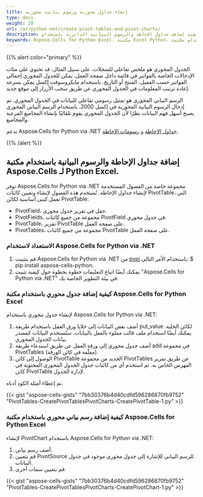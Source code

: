 ```yaml
---
title: إنشاء جداول محورية ورسوم بيانية محورية
type: docs
weight: 20
url: /ar/python-net/create-pivot-tables-and-pivot-charts/
description: كيفية إضافة جداول الإحاطة والرسوم البيانية الدائرية باستخدام Aspose.Cells لـ Python via .NET.
keywords: Aspose.Cells for Python Excel، مكتبة Excel Python، إضافة جداول الإحاطة والرسوم البيانية باستخدام مكتبة Aspose.Cells لـ Python Excel.
---
```


{{% alert color="primary" %}}

الجدول المحوري هو ملخص تفاعلي للسجلات. على سبيل المثال، قد تحتوي على مئات الإدخالات الخاصة بالفواتير في قائمة داخل صفحة العمل. يمكن للجدول المحوري إجمالي الفواتير حسب العميل، المنتج أو التاريخ. باستخدام مايكروسوفت إكسل يمكن بسرعة إعادة ترتيب المعلومات في الجدول المحوري عن طريق سحب الأزرار إلى موقع جديد.

الرسم البياني المحوري هو تمثيل رسومي تفاعلي للبيانات في الجدول المحوري. تم إدخال الرسوم البيانية المحورية في إكسل 2000. باستخدام الرسم البياني المحوري يصبح أسهل فهم البيانات نظرًا لأن الجدول المحوري يقوم تلقائيًا بإنشاء المجاميع الفرعية والمجاميع.

تدعم Aspose.Cells for Python via .NET [جداول الإحاطة](/cells/ar/python-net/create-pivot-tables-and-pivot-charts/) و [رسومات الإحاطة](/cells/ar/python-net/create-pivot-tables-and-pivot-charts/).

{{% /alert %}}

## **إضافة جداول الإحاطة والرسوم البيانية باستخدام مكتبة Aspose.Cells لـ Python Excel.**

توفر Aspose.Cells for Python via .NET مجموعة خاصة من الفصول المستخدمة لإنشاء جداول الإحاطة. تُستخدم هذه الفصول لإنشاء وتعيين كائنات PivotTable، التي تعمل كبنى أساسية لكائن PivotTable: 

- PivotField، حقل في تقرير جدول محوري.
- PivotFields، مجموعة من جميع كائنات PivotField في جدول محوري.
- PivotTable، تقرير PivotTable على صفحة العمل.
- PivotTables، مجموعة من جميع كائنات PivotTable على صفحة العمل.

### **الاستعداد لاستخدام Aspose.Cells for Python via .NET**
1. قم بتثبيت Aspose.Cells for Python via .NET من [pypi](https://pypi.org/project/aspose-cells-python/) باستخدام الأمر التالي: $ pip install aspose-cells-python.
1. يمكنك أيضًا اتباع التعليمات خطوة بخطوة حول كيفية تثبيت "Aspose.Cells for Python via .NET" في بيئة التطوير الخاصة بك.


### **كيفية إضافة جدول محوري باستخدام مكتبة Aspose.Cells for Python Excel**

لإنشاء جدول محوري باستخدام Aspose.Cells for Python via .NET:

1. أضف بعض البيانات إلى خلايا ورق العمل باستخدام طريقة put_value لكائن الخلية. يمكنك أيضًا استخدام ملف قالب مملوء بالفعل بالبيانات. ستُستخدم البيانات كمصدر بيانات الجدول المحوري.
1. أضف جدول محوري إلى ورقة العمل عن طريق استدعاء طريقة add في مجموعة PivotTables (مغلّفة في كائن الورقة).
1. الوصول إلى كائن PivotTable الجديد من مجموعة PivotTables عن طريق تمرير الفهرس الخاص به. ثم استخدم أي من كائنات جدول الجدول المحوري المحتوية في كائن PivotTable لإدارة الجدول.

تم إعطاء أمثلة الكود أدناه.

{{< gist "aspose-cells-gists" "7bb30376b4d40cdfd596286870fb9752" "PivotTables-CreatePivotTablesPivotCharts-CreatePivotTable-1.py" >}}

### **كيفية إضافة رسم بياني محوري باستخدام مكتبة Aspsoe.Cells for Python Excel**

لإنشاء PivotChart باستخدام Aspose.Cells for Python via .NET:

1. أضف رسم بياني.
1. قم بتعيين PivotSource للرسم البياني للإشارة إلى جدول محوري موجود في جدول البيانات.
1. قم بتعيين سمات أخرى.

{{< gist "aspose-cells-gists" "7bb30376b4d40cdfd596286870fb9752" "PivotTables-CreatePivotTablesPivotCharts-CreatePivotChart-1.py" >}}

